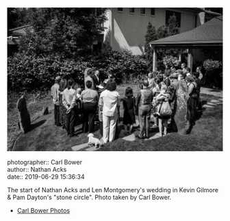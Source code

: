 ![The start of Nathan Acks and Len Montgomery's wedding](assets/2019-06-29-set-1-the-ceremony-15.webp)

photographer:: Carl Bower  
author:: Nathan Acks  
date:: 2019-06-29 15:36:34

The start of Nathan Acks and Len Montgomery's wedding in Kevin Gilmore & Pam Dayton's "stone circle". Photo taken by Carl Bower.

* [Carl Bower Photos](https://carlbowerphotos.com)

